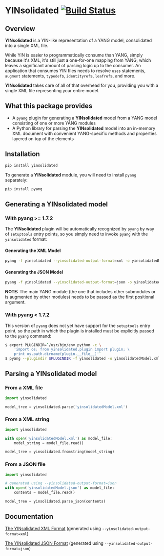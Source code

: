 # YINsolidated [![Build Status](https://travis-ci.org/128technology/yinsolidated.svg?branch=master)](https://travis-ci.org/128technology/yinsolidated)

## Overview

**YINsolidated** is a YIN-like representation of a YANG model, consolidated into a single XML file.

While YIN is easier to programmatically consume than YANG, simply because it's XML, it's still just a one-for-one mapping from YANG, which leaves a significant amount of parsing logic up to the consumer. An application that consumes YIN files needs to resolve `uses` statements, `augment` statements, `typedef`s, `identityref`s, `leafref`s, and more.

**YINsolidated** takes care of all of that overhead for you, providing you with a single XML file representing your entire model.

## What this package provides

* A `pyang` plugin for generating a **YINsolidated** model from a YANG model consisting of one or more YANG modules
* A Python library for parsing the **YINsolidated** model into an in-memory XML document with convenient YANG-specific methods and properties layered on top of the elements

## Installation

```sh
pip install yinsolidated
```

To generate a **YINsolidated** module, you will need to install `pyang` separately:

```sh
pip install pyang
```

## Generating a YINsolidated model

### With pyang >= 1.7.2

The **YINsolidated** plugin will be automatically recognized by `pyang` by way of `setuptools` entry points, so you simply need to invoke `pyang` with the `yinsolidated` format:

#### Generating the XML Model

```sh
pyang -f yinsolidated --yinsolidated-output-format=xml -o yinsolidatedModel.xml main-module.yang other-module.yang ...
```

#### Generating the JSON Model

```sh
pyang -f yinsolidated --yinsolidated-output-format=json -o yinsolidatedModel.json main-module.yang other-module.yang ...
```

**NOTE:** The main YANG module (the one that includes other submodules or is augmented by other modules) needs to be passed as the first positional argument.

### With pyang < 1.7.2

This version of `pyang` does not yet have support for the `setuptools` entry point, so the path in which the plugin is installed must be explicitly passed to the `pyang` command:

```sh
$ export PLUGINDIR=`/usr/bin/env python -c \
    'import os; from yinsolidated.plugin import plugin; \
    print os.path.dirname(plugin.__file__)'`
$ pyang --plugindir $PLUGINDIR -f yinsolidated -o yinsolidatedModel.xml main-module.yang other-module.yang ...
```

## Parsing a YINsolidated model

### From a XML file

```python
import yinsolidated

model_tree = yinsolidated.parse('yinsolidatedModel.xml')
```

### From a XML string

```python
import yinsolidated

with open('yinsolidatedModel.xml') as model_file:
    model_string = model_file.read()

model_tree = yinsolidated.fromstring(model_string)
```

### From a JSON file

```python
import yinsolidated

# generated using --yinsolidated-output-format=json
with open('yinsolidatedModel.json') as model_file:
    contents = model_file.read()

model_tree = yinsolidated.parse_json(contents)
```

## Documentation

[The YINsolidated XML Format](docs/XMLFormat.md) (generated using `--yinsolidated-output-format=xml`)

[The YINsolidated JSON Format](docs/JSONFormat.md) (generated using `--yinsolidated-output-format=json`)
